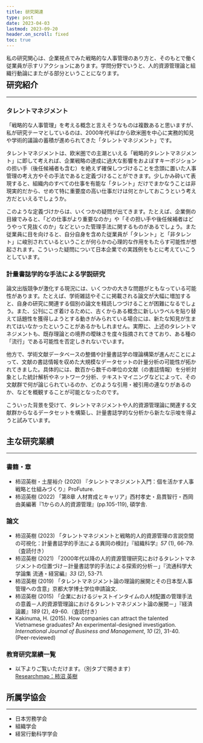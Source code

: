 ```yaml
---
title: 研究関連
type: post
date: 2023-04-03
lastmod: 2023-09-20
header.on_scroll: fixed
toc: true
---
```

<p style="margin-bottom: -1.5rem;">
私の研究関心は、企業視点でみた戦略的な人事管理のあり方と、そのもとで働く従業員が示すリアクションにあります。学問分野でいうと、人的資源管理論と組織行動論にまたがる部分ということになります。
</p>

## 研究紹介
<hr>

### タレントマネジメント
「戦略的な人事管理」を考える概念と言えそうなものは複数あると思いますが、私が研究テーマとしているのは、2000年代半ばから欧米圏を中心に実務的知見や学術的議論の蓄積が進められてきた「タレントマネジメント」です。

タレントマネジメントは、欧米圏での主潮といえる「戦略的タレントマネジメント」に即して考えれば、企業戦略の達成に過大な影響をおよぼすキーポジションの担い手（後任候補者も含む）を絶えず確保しつづけることを念頭に置いた人事管理の考え方やその手法であると定義づけることができます。少しかみ砕いて表現すると、組織内のすべての仕事を有能な「タレント」だけでまかなうことは非現実的だから、せめて特に重要度の高い仕事だけは何とかしておこうという考え方だといえるでしょうか。

このような定義づけからは、いくつかの疑問が出てきます。たとえば、企業側の目線でみると、「どの仕事がより重要なのか」や「その担い手や後任候補者はどうやって見抜くのか」などといった管理手法に関するものがあるでしょう。また従業員に目を向けると、自分自身を含めた従業員が「タレント」と「非タレント」に峻別されているということが何らかの心理的な作用をもたらす可能性が想起されます。こういった疑問について日本企業での実践例をもとに考えていこうとしています。

### 計量書誌学的な手法による学説研究
論文出版競争が激化する現況には、いくつかの大きな問題がともなっている可能性があります。たとえば、学術雑誌やそこに掲載される論文が大幅に増加すると、自身の研究に関連する個別の論文を精読しつづけることが困難になるでしょう。また、公刊にこぎ着けるために、古くからある概念に新しいラベルを貼り替えて話題性を獲得しようとする動きがみられている場合には、新たな知見が生まれてはいなかったということがあるかもしれません。実際に、上述のタレントマネジメントも、既存理論との境界の曖昧さを度々指摘されてきており、ある種の「流行」である可能性を否定しきれないでいます。

他方で、学術文献データベースの整備や計量書誌学の理論構築が進んだことによって、文献の書誌情報を収めた大規模なデータセットの計量分析の可能性が拓かれてきました。具体的には、数百から数千の単位の文献（の書誌情報）を分析対象とした統計解析やネットワーク分析、テキストマイニングなどによって、その文献群で何が論じられているのか、どのような引用・被引用の連なりがあるのか、などを概観することが可能となったのです。

こういった背景を受けて、タレントマネジメントや人的資源管理論に関連する文献群からなるデータセットを構築し、計量書誌学的な分析から新たな示唆を得ようと試みています。

## 主な研究業績
<hr>

### 書籍・章
* 柿沼英樹・土屋裕介 (2020) 『タレントマネジメント入門：個を活かす人事戦略と仕組みづくり』ProFuture.
* 柿沼英樹 (2022) 「第8章 人材育成とキャリア」西村孝史・島貫智行・西岡由美編著『1からの人的資源管理』(pp.105-119), 碩学舎.

### 論文
* 柿沼英樹 (2023) 「タレントマネジメントと戦略的人的資源管理の言説空間の可視化：計量書誌学的手法による異同の検討」『組織科学』_57_ (1), 66-79.（査読付き）
* 柿沼英樹 (2021) 「2000年代以降の人的資源管理研究におけるタレントマネジメントの位置づけ－計量書誌学的手法による探索的分析－」『流通科学大学論集 流通・経営編』_33_ (2), 53-71.
* 柿沼英樹 (2019) 「タレントマネジメント論の理論的展開とその日本型人事管理への含意」京都大学博士学位申請論文.
* 柿沼英樹 (2015) 「企業におけるジャストインタイムの人材配置の管理手法の意義－人的資源管理論におけるタレントマネジメント論の展開－」『経済論叢』_189_ (2), 49-60.（査読付き）
* Kakinuma, H. (2015). How companies can attract the talented Vietnamese graduates? An experimental-designed investigation. _International Journal of Business and Management_, _10_ (2), 31-40. (Peer-reviewed)

### 教育研究業績一覧
* 以下よりご覧いただけます。（別タブで開きます）\
<a href="https://researchmap.jp/hkakinuma" target="_blank" rel="noopener noreferrer">Researchmap：柿沼 英樹</a>



## 所属学協会
<hr>

* 日本労務学会
* 組織学会
* 経営行動科学学会
